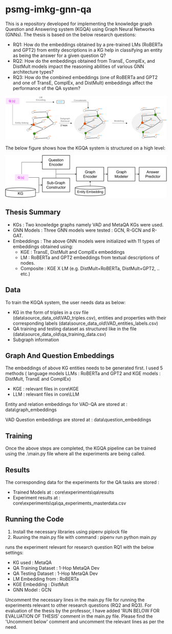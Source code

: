 # psmg-imkg-gnn-qa
This is a repository developed for implementing the knowledge graph Question and Answering system (KGQA) using Graph Neural Networks (GNNs). The thesis is based on the below research questions:

* RQ1: How do the embeddings obtained by a pre-trained LMs (RoBERTa and GPT2) from entity descriptions in a KG help in classifying an entity as being the answer for a given question Q?
* RQ2: How do the embeddings obtained from TransE, ComplEx, and DistMult models impact the reasoning abilities of various GNN architecture types?
* RQ3: How do the combined embeddings (one of RoBERTa and GPT2 and one of TransE, ComplEx, and DistMult) embeddings affect the performance of the QA system?

![Alt text](images\training_workflow.png "KGQA Pipeline")

The below figure shows how the KGQA system is structured on a high level:

![Alt text](images\QA_system.png "KGQA Pipeline")

## Thesis Summary

* KGs : Two knowledge graphs namely VAD and MetaQA KGs were used.
* GNN Models : Three GNN models were tested : GCN, R-GCN and R-GAT.
* Embeddings : The above GNN models were initialized with 11 types of embeddings obtained using:
    * KGE : TransE, DistMult and ComplEx embeddings
    * LM : RoBERTa and GPT2 embeddings from textual descriptions of nodes.
    * Composite : KGE X LM (e.g. DistMult+RoBERTa, DistMult+GPT2, .. etc.)

## Data
To train the KGQA system, the user needs data as below:

* KG in the form of triples in a csv file (data\source_data_old\VAD_triples.csv), entities and properties with their corresponding labels (data\source_data_old\VAD_entities_labels.csv)
* QA training and testing dataset as structured like in the file (data\source_data_old\qa_training_data.csv)
* Subgraph information 

## Graph And Question Embeddings
The embeddings of above KG entities needs to be generated first. I used 5 methods ( language models LLMs : RoBERTa and GPT2 and KGE models : DistMult, TransE and ComplEx) 
* KGE : relevant files in core\KGE
* LLM : relevant files in core\LLM

Entity and relation embeddings for VAD-QA are stored at : data\graph_embeddings

VAD Question embeddings are stored at : data\question_embeddings

## Training

Once the above steps are completed, the KGQA pipeline can be trained using the .\main.py file where all the experiments are being called.

## Results

The corresponding data for the experiments for the QA tasks are stored :

* Trained Models at : core\experiments\qa\results
* Experiment results at : core\experiments\qa\qa_experiments_masterdata.csv

## Running the Code

1. Install the necessary libraries using pipenv piplock file
2. Ruuning the main.py file with command :
    pipenv run python main.py


runs the experiment relevant for research question RQ1 with the below settings:
* KG used : MetaQA
* QA Training Dataset : 1-Hop MetaQA Dev
* QA Testing Dataset : 1-Hop MetaQA Dev
* LM Embedding from : RoBERTa
* KGE Embedding : DistMult
* GNN Model : GCN

Uncomment the necessary lines in the main.py file for running the experiments relevant to other research questions (RQ2 and RQ3). For evaluation of the thesis by the professor, I have added
'RUN BELOW FOR EVALUATION OF THESIS' comment in the main.py file. Please find the 'Uncomment below' comment and uncomment the relevant lines as per the need.



